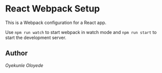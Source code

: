 # React Webpack Setup

This is a Webpack configuration for a React app.

Use `npm run watch` to start webpack in watch mode and `npm run start` to start the development server.

## Author

_Oyekunle Oloyede_
